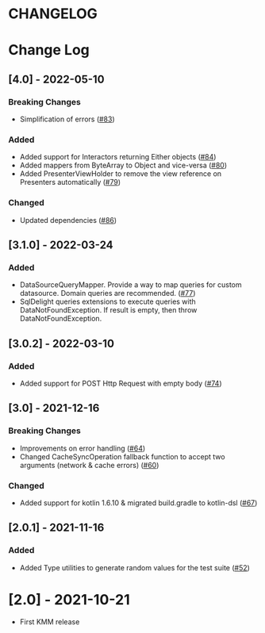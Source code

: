 # CHANGELOG

# Change Log

## [4.0] - 2022-05-10
### Breaking Changes
- Simplification of errors ([#83](https://github.com/mobilejazz/harmony-kotlin/pull/83))

### Added
- Added support for Interactors returning Either objects ([#84](https://github.com/mobilejazz/harmony-kotlin/pull/84))
- Added mappers from ByteArray to Object and vice-versa ([#80](https://github.com/mobilejazz/harmony-kotlin/pull/80))
- Added PresenterViewHolder to remove the view reference on Presenters automatically ([#79](https://github.com/mobilejazz/harmony-kotlin/pull/79))

### Changed
- Updated dependencies ([#86](https://github.com/mobilejazz/harmony-kotlin/pull/86))

## [3.1.0] - 2022-03-24
### Added
- DataSourceQueryMapper. Provide a way to map queries for custom datasource. Domain queries are recommended. ([#77](https://github.com/mobilejazz/harmony-kotlin/pull/77))
- SqlDelight queries extensions to execute queries with DataNotFoundException. If result is empty, then throw DataNotFoundException.

## [3.0.2] - 2022-03-10
### Added
- Added support for POST Http Request with empty body ([#74](https://github.com/mobilejazz/harmony-kotlin/pull/74))

## [3.0] - 2021-12-16
### Breaking Changes
- Improvements on error handling ([#64](https://github.com/mobilejazz/harmony-kotlin/pull/64))
- Changed CacheSyncOperation fallback function to accept two arguments (network & cache errors) ([#60](https://github.com/mobilejazz/harmony-kotlin/pull/60))

### Changed
- Added support for kotlin 1.6.10 & migrated build.gradle to kotlin-dsl ([#67](https://github.com/mobilejazz/harmony-kotlin/pull/67))

## [2.0.1] - 2021-11-16
### Added
- Added Type utilities to generate random values for the test suite ([#52](https://github.com/mobilejazz/harmony-kotlin/pull/52))

# [2.0] - 2021-10-21
- First KMM release
